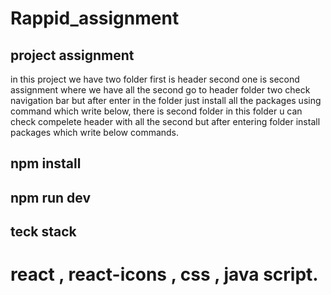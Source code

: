 # Rappid_assignment

## project assignment

in this project we have two folder first is header second one is second assignment where we have all the second go to header folder two check navigation bar but after enter in the folder just install all the packages using command which write below,
there is second folder in this folder u can check compelete header with all the second but after entering folder install packages which write below commands.

## npm install

## npm run dev

## teck stack

# react , react-icons , css , java script.
